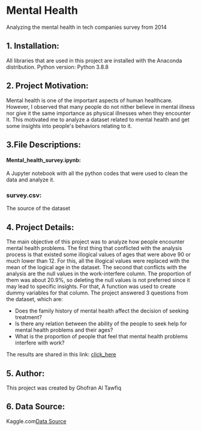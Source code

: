 # Mental Health
Analyzing the mental health in tech companies survey from 2014

## 1. Installation:

All libraries that are used in this project are installed with the Anaconda distribution.
Python version: Python 3.8.8

## 2. Project Motivation:

Mental health is one of the important aspects of human healthcare. However, I observed that many people do not nither believe in mental illness nor give it the same importance as physical illnesses when they encounter it. This motivated me to analyze a dataset related to mental health and get some insights into people's behaviors relating to it.

## 3.File Descriptions:

#### Mental_health_survey.ipynb:
A Jupyter notebook with all the python codes that were used to clean the data and analyze it.
### survey.csv: 
The source of the dataset

## 4. Project Details:
The main objective of this project was to analyze how people encounter mental health problems. The first thing that conflicted with the analysis process is that existed some illogical values of ages that were above 90 or much lower than 12. For this, all the illogical values were replaced with the mean of the logical age in the dataset. The second that conflicts with the analysis are the null values in the work-interfere column. The proportion of them was about 20.9%, so deleting the null values is not preferred since it may lead to specific insights. For that, A function was used to create dummy variables for that column. The project answered 3 questions from the dataset, which are:
- Does the family history of mental health affect the decision of seeking treatment?
- Is there any relation between the ability of the people to seek help for mental health problems and their ages?
- What is the proportion of people that feel that mental health problems interfere with work?

The results are shared in this link: [click_here](https://medium.com/@gftawfiq/mental-health-270dca4b0a1d)

## 5. Author:
This project was created by Ghofran Al Tawfiq
## 6. Data Source:
Kaggle.com[Data Source](kaggle.com/osmi/mental-health-in-tech-survey)

